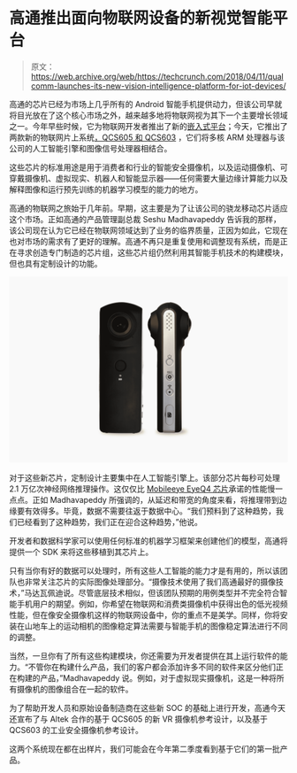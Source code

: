 # 高通推出面向物联网设备的新视觉智能平台 

> 原文：<https://web.archive.org/web/https://techcrunch.com/2018/04/11/qualcomm-launches-its-new-vision-intelligence-platform-for-iot-devices/>

高通的芯片已经为市场上几乎所有的 Android 智能手机提供动力，但该公司早就将目光放在了这个核心市场之外，越来越多地将物联网视为其下一个主要增长领域之一。今年早些时候，它为物联网开发者推出了新的[嵌入式平台](https://web.archive.org/web/20221207144742/https://techcrunch.com/2018/02/21/qualcomm-launches-its-premium-820e-embedded-platform-for-iot-developers/)；今天，它推出了两款新的物联网片上系统[，QCS605 和 QCS603](https://web.archive.org/web/20221207144742/https://www.qualcomm.com/products/qualcomm-vision-intelligence-platform) ，它们将多核 ARM 处理器与该公司的人工智能引擎和图像信号处理器相结合。

这些芯片的标准用途是用于消费者和行业的智能安全摄像机，以及运动摄像机、可穿戴摄像机、虚拟现实、机器人和智能显示器——任何需要大量边缘计算能力以及解释图像和运行预先训练的机器学习模型的能力的地方。

高通的物联网之旅始于几年前。早期，这主要是为了让该公司的骁龙移动芯片适应这个市场。正如高通的产品管理副总裁 Seshu Madhavapeddy 告诉我的那样，该公司现在认为它已经在物联网领域达到了业务的临界质量，正因为如此，它现在也对市场的需求有了更好的理解。高通不再只是重复使用和调整现有系统，而是正在寻求创造专门制造的芯片组，这些芯片组仍然利用其智能手机技术的构建模块，但也具有定制设计的功能。

![](img/ce6cff9e04fe5ac15fd1c92d2dbbf727.png)

对于这些新芯片，定制设计主要集中在人工智能引擎上。该部分芯片每秒可处理 2.1 万亿次神经网络推理操作。这仅仅比 [Mobileeye EyeQ4 芯片](https://web.archive.org/web/20221207144742/https://www.mobileye.com/our-technology/evolution-eyeq-chip/)承诺的性能慢一点点。正如 Madhavapeddy 所强调的，从延迟和带宽的角度来看，将推理带到边缘要有效得多。毕竟，数据不需要往返于数据中心。“我们预料到了这种趋势，我们已经看到了这种趋势，我们正在迎合这种趋势，”他说。

开发者和数据科学家可以使用任何标准的机器学习框架来创建他们的模型，高通将提供一个 SDK 来将这些移植到其芯片上。

只有当你有好的数据可以处理时，所有这些人工智能的能力才是有用的，所以该团队也非常关注芯片的实际图像处理部分。“摄像技术使用了我们高通最好的摄像技术，”马达瓦佩迪说。尽管底层技术相似，但该团队预期的用例类型并不完全符合智能手机用户的期望。例如，你希望在物联网和消费类摄像机中获得出色的低光视频性能，但在像安全摄像机这样的物联网设备中，你的重点不是美学。同样，你将安装在山地车上的运动相机的图像稳定算法需要与智能手机的图像稳定算法进行不同的调整。

当然，一旦你有了所有这些构建模块，你还需要为开发者提供在其上运行软件的能力。“不管你在构建什么产品，我们的客户都会添加许多不同的软件来区分他们正在构建的产品，”Madhavapeddy 说。例如，对于虚拟现实摄像机，这是一种将所有摄像机的图像组合在一起的软件。

为了帮助开发人员和原始设备制造商在这些新 SOC 的基础上进行开发，高通今天还宣布了与 Altek 合作的基于 QCS605 的新 VR 摄像机参考设计，以及基于 QCS603 的工业安全摄像机参考设计。

这两个系统现在都在出样片，我们可能会在今年第二季度看到基于它们的第一批产品。